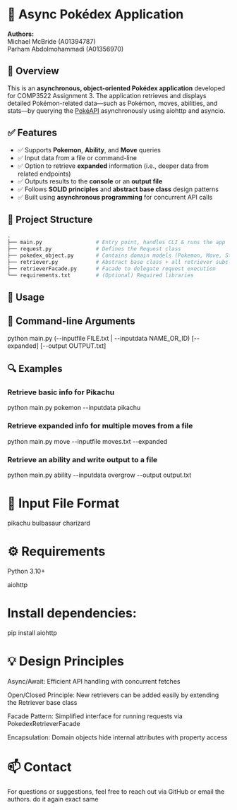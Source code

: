# 🧠 Async Pokédex Application

**Authors:**  
Michael McBride (A01394787)  
Parham Abdolmohammadi (A01356970)    

## 📌 Overview

This is an **asynchronous, object-oriented Pokédex application** developed for COMP3522 Assignment 3. The application retrieves and displays detailed Pokémon-related data—such as Pokémon, moves, abilities, and stats—by querying the [PokéAPI](https://pokeapi.co/) asynchronously using aiohttp and asyncio.

## ✅ Features

- ✅ Supports **Pokemon**, **Ability**, and **Move** queries  
- ✅ Input data from a file or command-line  
- ✅ Option to retrieve **expanded** information (i.e., deeper data from related endpoints)  
- ✅ Outputs results to the **console** or an **output file**  
- ✅ Follows **SOLID principles** and **abstract base class** design patterns  
- ✅ Built using **asynchronous programming** for concurrent API calls

## 📂 Project Structure

```bash
.
├── main.py                 # Entry point, handles CLI & runs the app
├── request.py              # Defines the Request class
├── pokedex_object.py       # Contains domain models (Pokemon, Move, Stat, Ability)
├── retriever.py            # Abstract base class + all retriever subclasses
├── retrieverFacade.py      # Facade to delegate request execution
└── requirements.txt        # (Optional) Required libraries
```

## 🧪 Usage

## 🧾 Command-line Arguments
python main.py <mode> (--inputfile FILE.txt | --inputdata NAME_OR_ID) [--expanded] [--output OUTPUT.txt]

## 🔍 Examples

### Retrieve basic info for Pikachu
python main.py pokemon --inputdata pikachu

### Retrieve expanded info for multiple moves from a file
python main.py move --inputfile moves.txt --expanded

### Retrieve an ability and write output to a file
python main.py ability --inputdata overgrow --output output.txt

# 📄 Input File Format
pikachu
bulbasaur
charizard

# ⚙️ Requirements
Python 3.10+

aiohttp


# Install dependencies:
pip install aiohttp

# 💡 Design Principles
Async/Await: Efficient API handling with concurrent fetches

Open/Closed Principle: New retrievers can be added easily by extending the Retriever base class

Facade Pattern: Simplified interface for running requests via PokedexRetrieverFacade

Encapsulation: Domain objects hide internal attributes with property access

# 📫 Contact
For questions or suggestions, feel free to reach out via GitHub or email the authors.  do it again exact same


